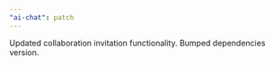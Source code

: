 ```yaml
---
"ai-chat": patch
---
```


Updated collaboration invitation functionality. Bumped dependencies version.
